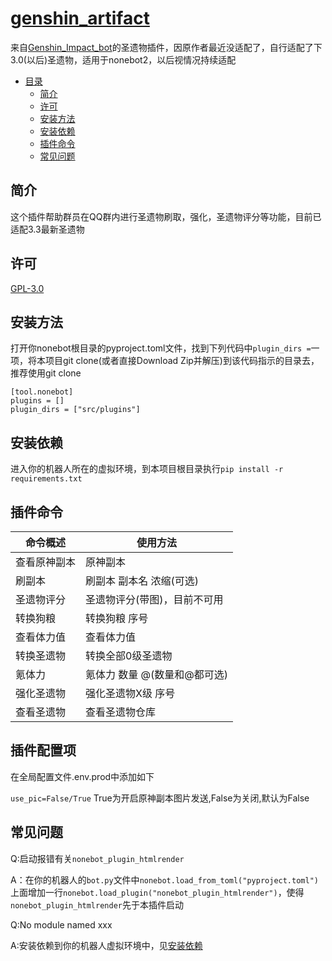 # [genshin_artifact](https://github.com/forchannot/genshin_artifact)
来自[Genshin_Impact_bot](https://github.com/H-K-Y/Genshin_Impact_bot)的圣遗物插件，因原作者最近没适配了，自行适配了下3.0(以后)圣遗物，适用于nonebot2，以后视情况持续适配
<!-- TOC -->
* [目录](#genshinartifact)
  * [简介](#简介)
  * [许可](#许可)
  * [安装方法](#安装方法)
  * [安装依赖](#安装依赖)
  * [插件命令](#插件命令)
  * [常见问题](#常见问题)
<!-- TOC -->
## 简介

这个插件帮助群员在QQ群内进行圣遗物刷取，强化，圣遗物评分等功能，目前已适配3.3最新圣遗物

## 许可

[GPL-3.0](https://github.com/forchannot/genshin_artifact/blob/main/LICENSE)

## 安装方法

打开你nonebot根目录的pyproject.toml文件，找到下列代码中`plugin_dirs =`一项，将本项目git clone(或者直接Download Zip并解压)到该代码指示的目录去，推荐使用git clone

```
[tool.nonebot]
plugins = []
plugin_dirs = ["src/plugins"]
```
## 安装依赖

进入你的机器人所在的虚拟环境，到本项目根目录执行`pip install -r requirements.txt`


## 插件命令
| 命令概述   | 使用方法              |
|--------|-------------------|
| 查看原神副本 | 原神副本              |
| 刷副本    | 刷副本 副本名 浓缩(可选)    |
| 圣遗物评分  | 圣遗物评分(带图)，目前不可用   |
| 转换狗粮   | 转换狗粮 序号           |
| 查看体力值  | 查看体力值             |
| 转换圣遗物  | 转换全部0级圣遗物         |
| 氪体力    | 氪体力 数量 @(数量和@都可选) |
| 强化圣遗物  | 强化圣遗物X级 序号        |
| 查看圣遗物  | 查看圣遗物仓库           |

## 插件配置项
在全局配置文件.env.prod中添加如下

`use_pic=False/True`
True为开启原神副本图片发送,False为关闭,默认为False

## 常见问题
Q:启动报错有关`nonebot_plugin_htmlrender`

A：在你的机器人的`bot.py`文件中`nonebot.load_from_toml("pyproject.toml")`上面增加一行`nonebot.load_plugin("nonebot_plugin_htmlrender")`，使得`nonebot_plugin_htmlrender`先于本插件启动

Q:No module named xxx

A:安装依赖到你的机器人虚拟环境中，见[安装依赖](#安装依赖)